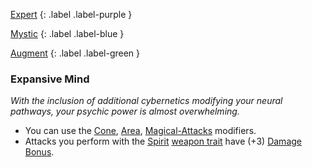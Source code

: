 
[Expert](Game/Expert-List)
{: .label .label-purple }

[Mystic](Game/Mystic)
{: .label .label-blue }

[Augment](Game/Augment-List)
{: .label .label-green }
### Expansive Mind
*With the inclusion of additional cybernetics modifying your neural pathways, your psychic power is almost overwhelming.*
* You can use the [Cone](Game/Core/Magical-Attacks#Cone), [Area](Game/Core/Magical-Attacks#Area), [Magical-Attacks](Game/Core/Magical-Attacks) modifiers. 
* Attacks you perform with the [Spirit](Game/Core/Blocks/Spiritual) [weapon trait](Game/Core/Weapons#[Weapon-Traits](Weapon-Traits)) have (+3) [Damage Bonus](Game/Core/Weapons#Damage%20Bonus).

